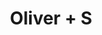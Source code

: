 ---
layout: project
title: Oliver + S
permalink: /projects/oliverands/
directlink: true
subhead: Website redesign, Ongoing
link: https://oliverands.com/
image: oliverands.jpg
excerpt: <p>This site was redesigned from the ground up using a responsive grid framework, making it work on phones, tablets, and all devices. It includes integrated forums, blogs, and an e-commerce system. The <a href="http://oliverands.com/play/">play</a> section of the site features a kid- and tablet-friendly game allowing one to digitally dress paper dolls.</p> 

---